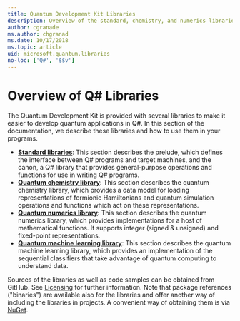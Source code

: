 ```yaml
---
title: Quantum Development Kit Libraries
description: Overview of the standard, chemistry, and numerics libraries included in the Microsoft Quantum Development Kit.
author: cgranade
ms.author: chgranad
ms.date: 10/17/2018
ms.topic: article
uid: microsoft.quantum.libraries
no-loc: ['Q#', '$$v']
---
```


# Overview of Q# Libraries
The Quantum Development Kit is provided with several libraries to make it easier to develop quantum applications in Q#.
In this section of the documentation, we describe these libraries and how to use them in your programs.

- [**Standard libraries**](xref:microsoft.quantum.libraries.standard.intro):
  This section describes the prelude, which defines the interface between Q# programs and target machines, and the canon, a Q# library that provides general-purpose operations and functions for use in writing Q# programs.
- [**Quantum chemistry library**](xref:microsoft.quantum.chemistry.concepts.intro):
  This section describes the quantum chemistry library, which provides a data model for loading representations of fermionic Hamiltonians and quantum simulation operations and functions which act on these representations.
- [**Quantum numerics library**](xref:microsoft.quantum.numerics.intro):
  This section describes the quantum numerics library, which provides implementations for a host of mathematical functions. It supports integer (signed & unsigned) and fixed-point representations.
- [**Quantum machine learning library**](xref:microsoft.quantum.machine-learning.concepts.intro):
  This section describes the quantum machine learning library, which provides an implementation of the sequential classifiers that take advantage of quantum computing to understand data.

Sources of the libraries as well as code samples can be obtained from GitHub.
See [Licensing](xref:microsoft.quantum.libraries.licensing) for further information. Note that package references ("binaries") are available also for the libraries and offer another way of including the libraries in projects.
A convenient way of obtaining them is via [NuGet](https://nuget.org).
